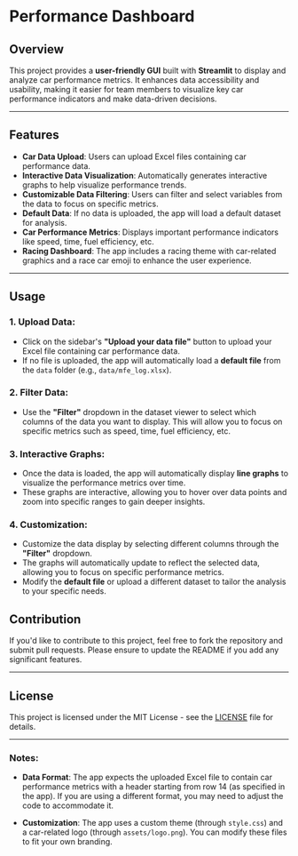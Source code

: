 # Performance Dashboard

## Overview

This project provides a **user-friendly GUI** built with **Streamlit** to display and analyze car performance metrics. It enhances data accessibility and usability, making it easier for team members to visualize key car performance indicators and make data-driven decisions.

---

## Features

- **Car Data Upload**: Users can upload Excel files containing car performance data.
- **Interactive Data Visualization**: Automatically generates interactive graphs to help visualize performance trends.
- **Customizable Data Filtering**: Users can filter and select variables from the data to focus on specific metrics.
- **Default Data**: If no data is uploaded, the app will load a default dataset for analysis.
- **Car Performance Metrics**: Displays important performance indicators like speed, time, fuel efficiency, etc.
- **Racing Dashboard**: The app includes a racing theme with car-related graphics and a race car emoji to enhance the user experience.

---

## Usage

### 1. **Upload Data**:
   - Click on the sidebar's **"Upload your data file"** button to upload your Excel file containing car performance data.
   - If no file is uploaded, the app will automatically load a **default file** from the `data` folder (e.g., `data/mfe_log.xlsx`).

### 2. **Filter Data**:
   - Use the **"Filter"** dropdown in the dataset viewer to select which columns of the data you want to display. This will allow you to focus on specific metrics such as speed, time, fuel efficiency, etc.

### 3. **Interactive Graphs**:
   - Once the data is loaded, the app will automatically display **line graphs** to visualize the performance metrics over time.
   - These graphs are interactive, allowing you to hover over data points and zoom into specific ranges to gain deeper insights.

### 4. **Customization**:
   - Customize the data display by selecting different columns through the **"Filter"** dropdown.
   - The graphs will automatically update to reflect the selected data, allowing you to focus on specific performance metrics.
   - Modify the **default file** or upload a different dataset to tailor the analysis to your specific needs.

## Contribution

If you'd like to contribute to this project, feel free to fork the repository and submit pull requests. Please ensure to update the README if you add any significant features.

---

## License

This project is licensed under the MIT License - see the [LICENSE](LICENSE) file for details.

---

### Notes:

- **Data Format**: The app expects the uploaded Excel file to contain car performance metrics with a header starting from row 14 (as specified in the app). If you are using a different format, you may need to adjust the code to accommodate it.

- **Customization**: The app uses a custom theme (through `style.css`) and a car-related logo (through `assets/logo.png`). You can modify these files to fit your own branding.

